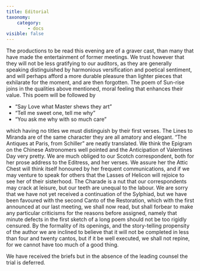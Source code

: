 ```yaml
---
title: Editorial
taxonomy:
    category:
        - docs
visible: false
---
```


The productions to be read this evening are of a graver cast, than many that have made the entertainment of former meetings. We trust however that they will not be less gratifying to our auditors, as they are generally speaking distinguished by harmonious versification and poetical sentiment, and will perhaps afford a more durable pleasure than lighter pieces that exhilarate for the moment, and are then forgotten. The poem of Sun-rise joins in the qualities above mentioned, moral feeling that enhances their value. This poem will be followed by

* “Say Love what Master shews they art”
* “Tell me sweet one, tell me why”
* “You ask me why with so much care”

which having no titles we must distinguish by their first verses. The Lines to Miranda are of the same character they are all amatory and elegant. “The Antiques at Paris, from Schiller” are neatly translated. We think the Epigram on the Chinese Astronomers well pointed and the Anticipation of Valentines Day very pretty. We are much obliged to our Scotch correspondent, both for her prose address to the Editress, and her verses. We assure her the Attic Chest will think itself honoured by her frequent communications, and if we may venture to speak for others that the Lasses of Helicon will rejoice to see her of their sisterhood. The Charade is a nut that our correspondents may crack at leisure, but our teeth are unequal to the labour. We are sorry that we have not yet received a continuation of the Sylphiad, but we have been favoured with the second Canto of the Restoration, which with the first announced at our last meeting, we shall now read, but shall forbear to make any particular criticisms for the reasons before assigned, namely that minute defects in the first sketch of a long poem should not be too rigidly censured. By the formality of its openings, and the story-telling propensity of the author we are inclined to believe that it will not be completed in less than four and twenty cantos, but if it be well executed, we shall not repine, for we cannot have too much of a good thing.

We have received the briefs but in the absence of the leading counsel the trial is deferred.